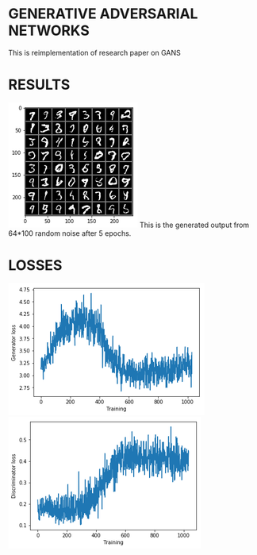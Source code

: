 # GENERATIVE ADVERSARIAL NETWORKS
This is reimplementation of research paper on GANS

# RESULTS
![](images/output.png)
This is the generated output from 64*100 random noise after 5 epochs. 

# LOSSES
![](images/loss1.png)
![](images/loss2.png)
